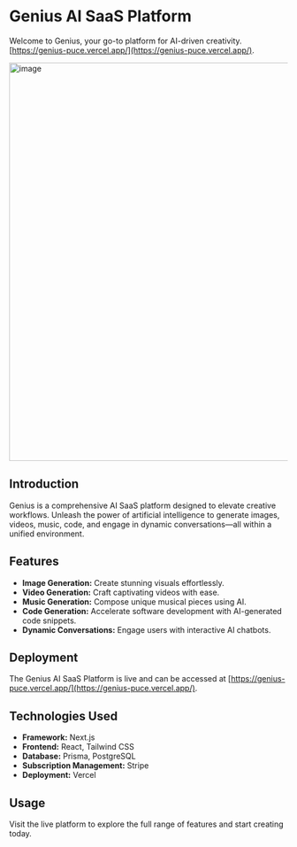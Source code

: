 # Genius AI SaaS Platform

Welcome to Genius, your go-to platform for AI-driven creativity.  
[https://genius-puce.vercel.app/](https://genius-puce.vercel.app/).

<img width="720" alt="image" src="https://github.com/nihal-here/Genius/assets/92803275/e878ccb4-dde7-4e29-9519-d4ba12d2ab0d">


## Introduction

Genius is a comprehensive AI SaaS platform designed to elevate creative workflows. Unleash the power of artificial intelligence to generate images, videos, music, code, and engage in dynamic conversations—all within a unified environment.

## Features

- **Image Generation:** Create stunning visuals effortlessly.
- **Video Generation:** Craft captivating videos with ease.
- **Music Generation:** Compose unique musical pieces using AI.
- **Code Generation:** Accelerate software development with AI-generated code snippets.
- **Dynamic Conversations:** Engage users with interactive AI chatbots.

## Deployment

The Genius AI SaaS Platform is live and can be accessed at [https://genius-puce.vercel.app/](https://genius-puce.vercel.app/).

## Technologies Used

- **Framework:** Next.js
- **Frontend:** React, Tailwind CSS
- **Database:** Prisma, PostgreSQL
- **Subscription Management:** Stripe
- **Deployment:** Vercel

## Usage

Visit the live platform to explore the full range of features and start creating today.
